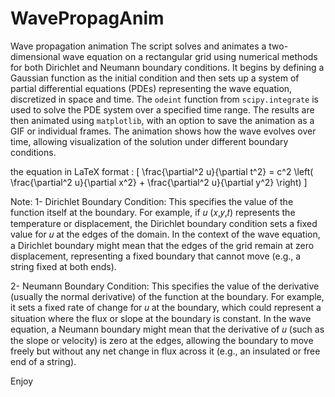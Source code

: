 # WavePropagAnim
Wave propagation animation 
The script solves and animates a two-dimensional wave equation on a rectangular grid using numerical methods for both Dirichlet and Neumann boundary conditions. It begins by defining a Gaussian function as the initial condition and then sets up a system of partial differential equations (PDEs) representing the wave equation, discretized in space and time. The `odeint` function from `scipy.integrate` is used to solve the PDE system over a specified time range. The results are then animated using `matplotlib`, with an option to save the animation as a GIF or individual frames. The animation shows how the wave evolves over time, allowing visualization of the solution under different boundary conditions.

the equation in LaTeX format :
\[
\frac{\partial^2 u}{\partial t^2} = c^2 \left( \frac{\partial^2 u}{\partial x^2} + \frac{\partial^2 u}{\partial y^2} \right)
\]

Note:
1- Dirichlet Boundary Condition: This specifies the value of the function itself at the boundary. For example, if 
𝑢 (𝑥,𝑦,𝑡) represents the temperature or displacement, the Dirichlet boundary condition sets a fixed value for 
𝑢 at the edges of the domain. In the context of the wave equation, a Dirichlet boundary might mean that the edges of the grid remain at zero displacement, representing a fixed boundary that cannot move (e.g., a string fixed at both ends).

2- Neumann Boundary Condition: This specifies the value of the derivative (usually the normal derivative) of the function at the boundary. For example, it sets a fixed rate of change for 𝑢 at the boundary, which could represent a situation where the flux or slope at the boundary is constant. In the wave equation, a Neumann boundary might mean that the derivative of 𝑢 (such as the slope or velocity) is zero at the edges, allowing the boundary to move freely but without any net change in flux across it (e.g., an insulated or free end of a string).

Enjoy 
